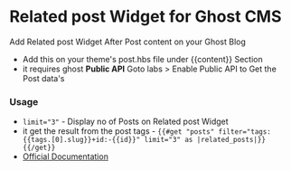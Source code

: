 # Related post Widget for Ghost CMS

Add Related post Widget After Post content on your Ghost Blog

- Add this on your theme's post.hbs file under {{content}} Section
- it requires ghost <b>Public API</b> Goto labs > Enable Public API to Get the Post data's

### Usage

- `limit="3"` - Display no of Posts on Related post Widget
- it get the result from the post tags - `{{#get "posts" filter="tags:{{tags.[0].slug}}+id:-{{id}}" limit="3" as |related_posts|}}{{/get}}`
- <a href="https://themes.ghost.org/docs/recent-featured-sidebar#section-extra-special-sauce-related-posts" target="_blank">Official Documentation</a>




